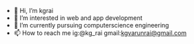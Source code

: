 - 👋 Hi, I’m kgrai
- 👀 I’m interested in web and app development
- 🌱 I’m currently pursuing computerscience engineering
- 📫 How to reach me ig:@kg_rai gmail:kgvarunrai@gmail.com

<!---
kgrai/kgrai is a ✨ special ✨ repository because its `README.md` (this file) appears on your GitHub profile.
You can click the Preview link to take a look at your changes.
--->
